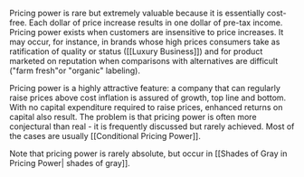 Pricing power is rare but extremely valuable because it is essentially cost-free. Each dollar of price increase results in one dollar of pre-tax income.  Pricing power exists when customers are insensitive to price increases. It may occur, for instance, in brands whose high prices consumers take as ratification of quality or status ([[Luxury Business]]) and for product marketed on reputation when comparisons with alternatives are difficult ("farm fresh"or "organic" labeling).


Pricing power is a highly attractive feature: a company that can regularly raise prices above cost inflation is assured of growth, top line and bottom. With no capital expenditure required to raise prices, enhanced returns on capital also result.  The problem is that pricing power is often more conjectural than real -  it is frequently discussed but rarely achieved. Most of the cases are usually [[Conditional Pricing Power]].

Note that pricing power is rarely absolute, but occur in [[Shades of Gray in Pricing Power| shades of gray]].

